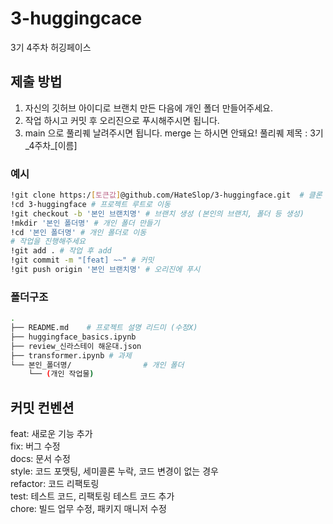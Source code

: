 # 3-huggingcace
3기 4주차 허깅페이스

## 제출 방법

1. 자신의 깃허브 아이디로 브랜치 만든 다음에 개인 폴더 만들어주세요.
2. 작업 하시고 커밋 후 오리진으로 푸시해주시면 됩니다.
3. main 으로 풀리퀘 날려주시면 됩니다. merge 는 하시면 안돼요! 풀리퀘 제목 : 3기_4주차_[이름]

### 예시

```bash
!git clone https:/[토큰값]@github.com/HateSlop/3-huggingface.git  # 클론
!cd 3-huggingface # 프로젝트 루트로 이동
!git checkout -b '본인 브랜치명' # 브랜치 생성 (본인의 브랜치, 폴더 등 생성)
!mkdir '본인 폴더명' # 개인 폴더 만들기
!cd '본인 폴더명' # 개인 폴더로 이동
# 작업을 진행해주세요
!git add . # 작업 후 add
!git commit -m "[feat] ~~" # 커밋
!git push origin '본인 브랜치명' # 오리진에 푸시
```

### 폴더구조

```bash
.
├── README.md    # 프로젝트 설명 리드미 (수정X)
├── huggingface_basics.ipynb
├── review_신라스테이 해운대.json
├── transformer.ipynb # 과제
└── 본인_폴더명/                # 개인 폴더
    └── (개인 작업물) 
```

## 커밋 컨벤션

feat: 새로운 기능 추가  
fix: 버그 수정  
docs: 문서 수정  
style: 코드 포맷팅, 세미콜론 누락, 코드 변경이 없는 경우  
refactor: 코드 리팩토링  
test: 테스트 코드, 리팩토링 테스트 코드 추가  
chore: 빌드 업무 수정, 패키지 매니저 수정

